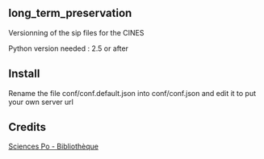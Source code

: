 ## long_term_preservation

Versionning of the sip files for the CINES

Python version needed : 2.5 or after


## Install

Rename the file conf/conf.default.json into conf/conf.json and edit it to put your own server url


## Credits

[Sciences Po - Bibliothèque](http://www.sciencespo.fr/bibliotheque/)